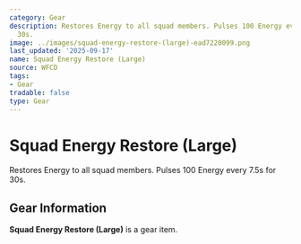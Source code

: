 ```yaml
---
category: Gear
description: Restores Energy to all squad members. Pulses 100 Energy every 7.5s for
  30s.
image: ../images/squad-energy-restore-(large)-ead7220099.png
last_updated: '2025-09-17'
name: Squad Energy Restore (Large)
source: WFCD
tags:
- Gear
tradable: false
type: Gear
---
```


# Squad Energy Restore (Large)

Restores Energy to all squad members. Pulses 100 Energy every 7.5s for 30s.

## Gear Information

**Squad Energy Restore (Large)** is a gear item.

